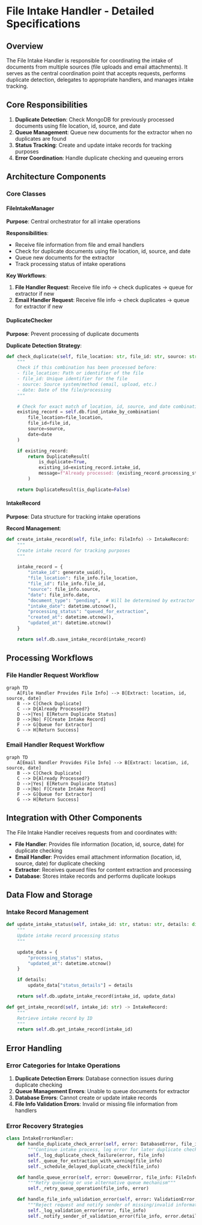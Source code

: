 # File Intake Handler - Detailed Specifications

## Overview

The File Intake Handler is responsible for coordinating the intake of documents from multiple sources (file uploads and email attachments). It serves as the central coordination point that accepts requests, performs duplicate detection, delegates to appropriate handlers, and manages intake tracking.

## Core Responsibilities

1. **Duplicate Detection**: Check MongoDB for previously processed documents using file location, id, source, and date
2. **Queue Management**: Queue new documents for the extractor when no duplicates are found
3. **Status Tracking**: Create and update intake records for tracking purposes
4. **Error Coordination**: Handle duplicate checking and queueing errors

## Architecture Components

### Core Classes

#### FileIntakeManager

**Purpose**: Central orchestrator for all intake operations

**Responsibilities**:

- Receive file information from file and email handlers
- Check for duplicate documents using file location, id, source, and date
- Queue new documents for the extractor
- Track processing status of intake operations

**Key Workflows**:

1. **File Handler Request**: Receive file info → check duplicates → queue for extractor if new
2. **Email Handler Request**: Receive file info → check duplicates → queue for extractor if new

#### DuplicateChecker

**Purpose**: Prevent processing of duplicate documents

**Duplicate Detection Strategy**:

```python
def check_duplicate(self, file_location: str, file_id: str, source: str, date: datetime) -> DuplicateResult:
    """
    Check if this combination has been processed before:
    - file_location: Path or identifier of the file
    - file_id: Unique identifier for the file
    - source: Source system/method (email, upload, etc.)
    - date: Date of the file/processing
    """

    # Check for exact match of location, id, source, and date combination
    existing_record = self.db.find_intake_by_combination(
        file_location=file_location,
        file_id=file_id,
        source=source,
        date=date
    )

    if existing_record:
        return DuplicateResult(
            is_duplicate=True,
            existing_id=existing_record.intake_id,
            message=f"Already processed: {existing_record.processing_status}"
        )

    return DuplicateResult(is_duplicate=False)
```

#### IntakeRecord

**Purpose**: Data structure for tracking intake operations

**Record Management**:

```python
def create_intake_record(self, file_info: FileInfo) -> IntakeRecord:
    """
    Create intake record for tracking purposes
    """

    intake_record = {
        "intake_id": generate_uuid(),
        "file_location": file_info.file_location,
        "file_id": file_info.file_id,
        "source": file_info.source,
        "date": file_info.date,
        "document_type": "pending",  # Will be determined by extractor
        "intake_date": datetime.utcnow(),
        "processing_status": "queued_for_extraction",
        "created_at": datetime.utcnow(),
        "updated_at": datetime.utcnow()
    }

    return self.db.save_intake_record(intake_record)
```

## Processing Workflows

### File Handler Request Workflow

```mermaid
graph TD
    A[File Handler Provides File Info] --> B[Extract: location, id, source, date]
    B --> C[Check Duplicate]
    C --> D{Already Processed?}
    D -->|Yes| E[Return Duplicate Status]
    D -->|No| F[Create Intake Record]
    F --> G[Queue for Extractor]
    G --> H[Return Success]
```

### Email Handler Request Workflow

```mermaid
graph TD
    A[Email Handler Provides File Info] --> B[Extract: location, id, source, date]
    B --> C[Check Duplicate]
    C --> D{Already Processed?}
    D -->|Yes| E[Return Duplicate Status]
    D -->|No| F[Create Intake Record]
    F --> G[Queue for Extractor]
    G --> H[Return Success]
```

## Integration with Other Components

The File Intake Handler receives requests from and coordinates with:

- **File Handler**: Provides file information (location, id, source, date) for duplicate checking
- **Email Handler**: Provides email attachment information (location, id, source, date) for duplicate checking
- **Extractor**: Receives queued files for content extraction and processing
- **Database**: Stores intake records and performs duplicate lookups

## Data Flow and Storage

### Intake Record Management

```python
def update_intake_status(self, intake_id: str, status: str, details: dict = None):
    """
    Update intake record processing status
    """

    update_data = {
        "processing_status": status,
        "updated_at": datetime.utcnow()
    }

    if details:
        update_data["status_details"] = details

    return self.db.update_intake_record(intake_id, update_data)

def get_intake_record(self, intake_id: str) -> IntakeRecord:
    """
    Retrieve intake record by ID
    """
    return self.db.get_intake_record(intake_id)
```

## Error Handling

### Error Categories for Intake Operations

1. **Duplicate Detection Errors**: Database connection issues during duplicate checking
2. **Queue Management Errors**: Unable to queue documents for extractor
3. **Database Errors**: Cannot create or update intake records
4. **File Info Validation Errors**: Invalid or missing file information from handlers

### Error Recovery Strategies

```python
class IntakeErrorHandler:
    def handle_duplicate_check_error(self, error: DatabaseError, file_info: FileInfo):
        """Continue intake process, log error for later duplicate check"""
        self._log_duplicate_check_failure(error, file_info)
        self._queue_for_extraction_with_warning(file_info)
        self._schedule_delayed_duplicate_check(file_info)

    def handle_queue_error(self, error: QueueError, file_info: FileInfo):
        """Retry queueing or use alternative queue mechanism"""
        self._retry_queue_operation(file_info, error)

    def handle_file_info_validation_error(self, error: ValidationError, file_info: FileInfo):
        """Reject request and notify sender of missing/invalid information"""
        self._log_validation_error(error, file_info)
        self._notify_sender_of_validation_error(file_info, error.details)
```
